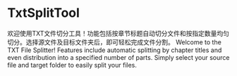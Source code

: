 # TxtSplitTool
欢迎使用TXT文件切分工具！功能包括按章节标题自动切分文件和按指定数量均匀切分。选择源文件及目标文件夹后，即可轻松完成文件分割。  Welcome to the TXT File Splitter! Features include automatic splitting by chapter titles and even distribution into a specified number of parts. Simply select your source file and target folder to easily split your files.
